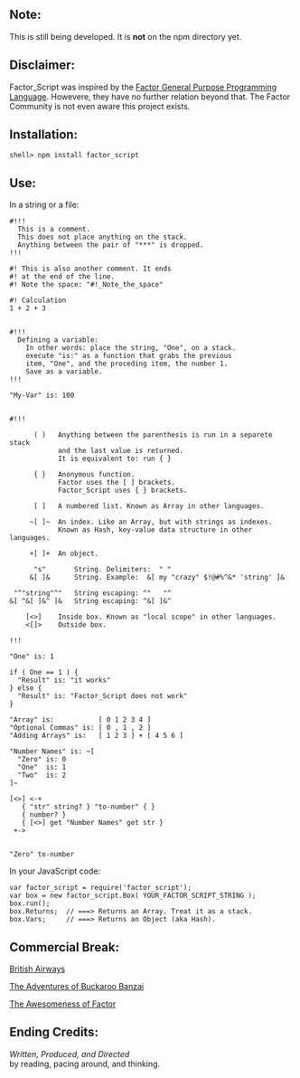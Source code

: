 Note:
----------

This is still being developed. It is **not** on the npm directory yet.

Disclaimer:
-----------

Factor\_Script was inspired by the [Factor General Purpose Programming Language](http://factorcode.org/).
Howevere, they have no further relation beyond that.  The Factor Community is not even aware this project
exists.

Installation:
-----------------------

    shell> npm install factor_script

Use:
-----------------------
In a string or a file:

    #!!!
      This is a comment.
      This does not place anything on the stack.
      Anything between the pair of "***" is dropped.
    !!!

    #! This is also another comment. It ends
    #! at the end of the line.
    #! Note the space: "#!_Note_the_space"

    #! Calculation
    1 + 2 + 3


    #!!!
      Defining a variable:
        In other words: place the string, "One", on a stack.
        execute "is:" as a function that grabs the previous
        item, "One", and the proceding item, the number 1.
        Save as a variable.
    !!!

    "My-Var" is: 100


    #!!!

          ( )   Anything between the parenthesis is run in a separete stack
                and the last value is returned.
                It is equivalent to: run { }

          { }   Anonymous function.
                Factor uses the [ ] brackets.
                Factor_Script uses { } brackets.

          [ ]   A numbered list. Known as Array in other languages.

         ~[ ]~  An index. Like an Array, but with strings as indexes.
                Known as Hash, key-value data structure in other languages.

         +[ ]+  An object.

          "s"       String. Delimiters:  " "
         &[ ]&      String. Example:  &[ my "crazy" $!@#%^&* 'string' ]&

     "^"string"^"   String escaping: ^"   "^
    &[ ^&[ ]&^ ]&   String escaping: ^&[ ]&^

        [<>]    Inside box. Known as "local scope" in other languages.
        <[]>    Outside box. 

    !!!

    "One" is: 1

    if ( One == 1 ) {
      "Result" is: "it works"
    } else {
      "Result" is: "Factor_Script does not work"
    }

    "Array" is:           [ 0 1 2 3 4 ]
    "Optional Commas" is: [ 0 , 1 , 2 ]
    "Adding Arrays" is:   [ 1 2 3 ] + [ 4 5 6 ]

    "Number Names" is: ~[
      "Zero" is: 0
      "One"  is: 1
      "Two"  is: 2
    ]~

    [<>] <-+
       { "str" string? } "to-number" { }
       { number? }
       { [<>] get "Number Names" get str }
     +->


    "Zero" to-number

In your JavaScript code:


    var factor_script = require('factor_script');
    var box = new factor_script.Box( YOUR_FACTOR_SCRIPT_STRING );
    box.run();
    box.Returns;  // ===> Returns an Array. Treat it as a stack.
    box.Vars;     // ===> Returns an Object (aka Hash).



Commercial Break:
-----------------

[British Airways](http://www.youtube.com/watch?v=Yxbgm9Bmkzw)

[The Adventures of Buckaroo Banzai](http://www.youtube.com/watch?feature=player_detailpage&v=8MqJ3iGBdOo#t=24s)

[The Awesomeness of Factor](http://www.youtube.com/watch?v=f_0QlhYlS8g)

<!-- http://www.amazon.com/dp/B00005JKEX/?tag=miniunicom-20 -->


Ending Credits:
--------------

*Written, Produced, and Directed* <br />
by reading, pacing around, and thinking.




